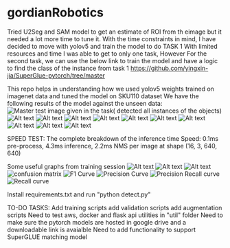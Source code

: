 # gordianRobotics
Tried U2Seg and SAM model to get an estimate of ROI from th eimage but it needed a lot more time to tune it. With the time constraints in mind, I have decided to move with yolov5 and train the model to do TASK 1
With limited resources and time I was able to get to only one task, However For the second task, we can use the below link to train the model and have a logic to find the class of the instance from task 1
https://github.com/yingxin-jia/SuperGlue-pytorch/tree/master

This repo helps in understanding how we used yolov5 weights trained on imagenet data and tuned the model on SKU110 dataset
We have the following results of the model against the unseen data:
![Master test image given in the task( detected all instances of the objects)](images/master_test.JPG)
![Alt text](images/Results/val_0.jpg) ![Alt text](images/Results/val_1.jpg) ![Alt text](images/Results/val_3.jpg) ![Alt text](images/Results/val_15.jpg) ![Alt text](images/Results/val_24.jpg) ![Alt text](images/Results/val_58.jpg) ![Alt text](images/Results/val_59.jpg) ![Alt text](images/Results/val_66.jpg) ![Alt text](images/Results/val_112.jpg) ![Alt text](images/Results/val_128.jpg)


SPEED TEST:
The complete breakdown of the inference time 
Speed: 0.1ms pre-process, 4.3ms inference, 2.2ms NMS per image at shape (16, 3, 640, 640)

Some useful graphs from training session
![Alt text](images/validation_metrics.png) ![Alt text](images/validation_loss.png) ![Alt text](images/training_loss.png)
![confusion matrix](images/training/confusion_matrix.png) ![F1 Curve](images/training/F1_curve.png) ![Precision Curve](images/training/P_curve.png) ![Precision Recall curve](images/training/PR_curve.png) ![Recall curve](images/training/R_curve.png)

Install requirements.txt and run "python detect.py"

TO-DO TASKS:
Add training scripts 
add validation scripts
add augmentation scripts
Need to test aws, docker and flask api utilities in "util" folder
Need to make sure the pytorch models are hosted in google drive and a downloadable link is avaialble
Need to add functionality to support SuperGLUE matching model